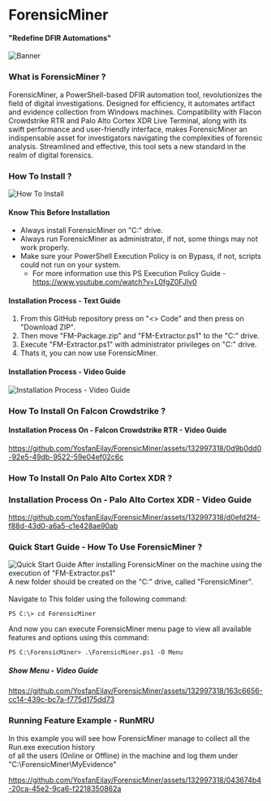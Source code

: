 # ForensicMiner
#### "Redefine DFIR Automations"
![Banner](https://github.com/YosfanEilay/ForensicMiner/assets/132997318/72d572fc-2f43-48dd-a16b-1b545eb6aad6)

### What is ForensicMiner ?
ForensicMiner, a PowerShell-based DFIR automation tool, revolutionizes the field of digital investigations.
Designed for efficiency, it automates artifact and evidence collection from Windows machines. Compatibility
with Flacon Crowdstrike RTR and Palo Alto Cortex XDR Live Terminal, along with its swift performance and 
user-friendly interface, makes ForensicMiner an indispensable asset for investigators navigating the complexities
of forensic analysis. Streamlined and effective, this tool sets a new standard in the realm of digital forensics.
<br>

### How To Install ?
![How To Install](https://github.com/YosfanEilay/ForensicMiner/assets/132997318/36c30bc3-c9f1-49f7-a3ac-b56c01e53dd1)

#### Know This Before Installation
* Always install ForensicMiner on "C:\" drive.
* Always run ForensicMiner as administrator, if not, some things may not work properly.
* Make sure your PowerShell Execution Policy is on Bypass, if not, scripts could not run on your system.
  * For more information use this PS Execution Policy Guide - https://www.youtube.com/watch?v=L0fgZ0FJIv0

#### Installation Process - Text Guide
1. From this GitHub repository press on "<> Code" and then press on "Download ZIP".
2. Then move "FM-Package.zip" and "FM-Extractor.ps1" to the "C:\" drive. 
3. Execute "FM-Extractor.ps1" with administrator privileges on "C:\" drive.
4. Thats it, you can now use ForensicMiner.

#### Installation Process - Video Guide
![Installation Process - Video Guide](https://github.com/YosfanEilay/ForensicMiner/assets/132997318/79e377d0-c7eb-47bb-8db2-3cb79d3737dc)

### How To Install On Falcon Crowdstrike ?
#### Installation Process On - Falcon Crowdstrike RTR - Video Guide
https://github.com/YosfanEilay/ForensicMiner/assets/132997318/0d9b0dd0-92e5-49db-9522-59e04ef02c6c

### How To Install On Palo Alto Cortex XDR ?
### Installation Process On - Palo Alto Cortex XDR - Video Guide
https://github.com/YosfanEilay/ForensicMiner/assets/132997318/d0efd2f4-f88d-43d0-a6a5-c1e428ae90ab

### Quick Start Guide - How To Use ForensicMiner ?
![Quick Start Guide](https://github.com/YosfanEilay/ForensicMiner/assets/132997318/8b9e4325-6c43-4a7a-994c-dc845f6ebabc)
After installing ForensicMiner on the machine using the execution of "FM-Extractor.ps1" <br>
A new folder should be created on the "C:\" drive, called "ForensicMiner". <br>
<br>
Navigate to This folder using the following command:
```
PS C:\> cd ForensicMiner
```
And now you can execute ForensicMiner menu page to view all available features and options using this command:
```
PS C:\ForensicMiner> .\ForensicMiner.ps1 -O Menu
```
##### Show Menu - Video Guide
https://github.com/YosfanEilay/ForensicMiner/assets/132997318/163c6656-cc14-439c-bc7a-f775d175dd73

### Running Feature Example - RunMRU
In this example you will see how ForensicMiner manage to collect all the Run.exe execution history <br>
of all the users (Online or Offline) in the machine and log them under "C:\ForensicMiner\MyEvidence"

https://github.com/YosfanEilay/ForensicMiner/assets/132997318/043674b4-20ca-45e2-9ca6-f2218350862a




